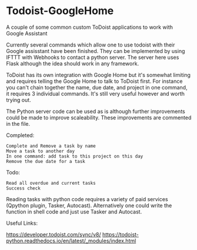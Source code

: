 # Todoist-GoogleHome
A couple of some common custom ToDoist applications to work with Google Assistant

Currently several commands which allow one to use todoist with their Google assisstant have been finished. They can be implemented by using IFTTT with Webhooks to contact a python server. The server here uses Flask although the idea should work in any framework.

ToDoist has its own integration with Google Home but it's somewhat limiting and requires telling the Google Home to talk
to ToDoist first. For instance you can't chain together the name, due date, and project in one command, it requires 3 individual
commands. It's still very useful however and worth trying out.

The Python server code can be used as is although further improvements could be made to improve scaleability. These improvements are commented in the file.

Completed:

    Complete and Remove a task by name
    Move a task to another day
    In one command: add task to this project on this day
    Remove the due date for a task

Todo:

    Read all overdue and current tasks    
    Success check

Reading tasks with python code requires a variety of paid services (Qpython plugin, Tasker, Autocast). Alternatively one could write the function in shell code and just use Tasker and Autocast.

Useful Links:

https://developer.todoist.com/sync/v8/
https://todoist-python.readthedocs.io/en/latest/_modules/index.html
